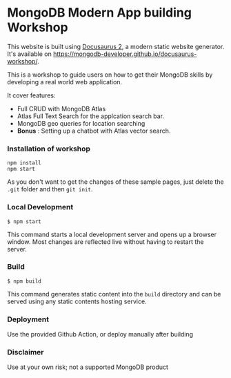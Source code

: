 # MongoDB Modern App building Workshop

This website is built using [Docusaurus 2](https://docusaurus.io/), a modern static website generator. It's available on https://mongodb-developer.github.io/docusaurus-workshop/.

This is a workshop to guide users on how to get their MongoDB skills by developing a real world web application.

It cover features:
- Full CRUD with MongoDB Atlas
- Atlas Full Text Search for the applcation search bar.
- MongoDB geo queries for location searching
- **Bonus** : Setting up a chatbot with Atlas vector search.

### Installation of workshop

```
npm install
npm start
```

As you don't want to get the changes of these sample pages, just delete the `.git` folder and then `git init`.

### Local Development

```
$ npm start
```

This command starts a local development server and opens up a browser window. Most changes are reflected live without having to restart the server.

### Build

```
$ npm build
```

This command generates static content into the `build` directory and can be served using any static contents hosting service.

### Deployment

Use the provided Github Action, or deploy manually after building

### Disclaimer

Use at your own risk; not a supported MongoDB product
